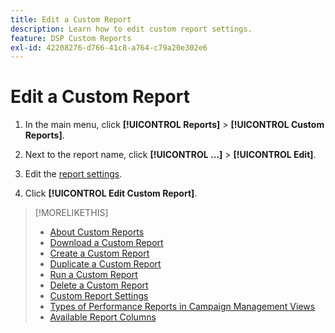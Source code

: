 ```yaml
---
title: Edit a Custom Report
description: Learn how to edit custom report settings.
feature: DSP Custom Reports
exl-id: 42208276-d766-41c8-a764-c79a20e302e6
---
```

# Edit a Custom Report

1. In the main menu, click **[!UICONTROL Reports]** > **[!UICONTROL Custom Reports]**.

1. Next to the report name, click **[!UICONTROL ...]** > **[!UICONTROL Edit]**.

1. Edit the [report settings](/help/dsp/reports/report-settings.md).

1. Click **[!UICONTROL Edit Custom Report]**.

>[!MORELIKETHIS]
>
>* [About Custom Reports](/help/dsp/reports/report-about.md)
>* [Download a Custom Report](/help/dsp/reports/report-download.md)
>* [Create a Custom Report](/help/dsp/reports/report-create.md)
>* [Duplicate a Custom Report](/help/dsp/reports/report-copy.md)
>* [Run a Custom Report](/help/dsp/reports/report-run-now.md)
>* [Delete a Custom Report](/help/dsp/reports/report-delete.md)
>* [Custom Report Settings](/help/dsp/reports/report-settings.md)
>* [Types of Performance Reports in Campaign Management Views](/help/dsp/campaign-management/reports/campaign-reports-about.md)
>* [Available Report Columns](/help/dsp/reports/report-columns.md)
